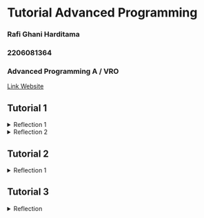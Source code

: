 # Tutorial Advanced Programming

### Rafi Ghani Harditama
### 2206081364
### Advanced Programming A / VRO 

[Link Website](https://eshop-rafghan.koyeb.app/)

## Tutorial 1

<details>
<summary>Reflection 1</summary>
Prinsip Clean Code yang diterapkan di tugas ini:

* Meaningful Names
_Meaningful names_ berarti memberikan nama yang bermakna dan deskriptif kepada komponen dalam kode yang kita buat agar pembaca kode dapat dengan mudah memahaminya.

contoh implementasinya:
``` java
public class Product {
    private String productId;
    private String productName;
    private int productQuantity;
}
```

* Function
_Function_ dalam prinsip _clean code_ menekankan pembuatan fungsi dengan ringkas, fokus, dan hanya melakukan satu tugas yang terdefinisi dengan jelas. Fungsi yang baik harus memiliki nama yang bermakna, menerima parameter yang sesuai, dan mengembalikan nilai yang relevan. 

contoh implementasinya:
``` java
public Product findById(String id){
    for (Product product : productData){
        if (product.getProductId().equals(id)){
            return product;
        }
    }
    return null;
}
```

* Objects and Data Structures
contoh implementasinya:
``` java
public interface ProductService {
    public Product create(Product product);
    public List <Product> findAll();
    public Product findById(String id);
    public Product editProduct(Product editedProduct);
    public Product deleteProduct(String id);
}
```
``` java
@Service
public class ProductServiceImpl implements ProductService {

    @Autowired
    private ProductRepository productRepository;

    @Override
    public Product create(Product product) {
        productRepository.create(product);
        return product;
    }
    ...
}
```

* Error Handling
Kita dapat menulis _clean code_ yang kuat dengan memperlakukan _error handling_ sebagai masalah tersendiri, yang dapat dipisahkan dari logika utama kode kita. Program kita bisa saja salah, dan programmer bertanggung jawab untuk menangani kemungkinan kesalahan tersebut secara efektif.

contoh implementasinya:
``` java
@Test
void pageTitle_isCorrect(ChromeDriver driver) throws Exception {
    driver.get(baseUrl);
    String pageTitle = driver.getTitle();

    assertEquals("ADV Shop", pageTitle);
} 
```


How to Improve My Code
Setelah meninjau kode saya, ada aspek yang dapat ditingkatkan terkait validasi input. Saat ini, pada halaman create product dan edit product, perlu ditambahkan validasi untuk memastikan bahwa tipe data input sesuai dan jumlah quantity yang diinput tidak boleh negatif.

</details>

<details>
<summary>Reflection 2</summary>

* Unit Test & Code Coverage

Setelah menulis _unit test_, saya merasa lebih percaya diri tentang kebenaran kode saya. _Unit test_ membantu memastikan setiap komponen dari kode bekerja seperti yang diharapkan dan membantu mengeliminasi kesalahan dari kode saya. Jumlah _unit test_ yang dibutuhkan tergantung pada banyaknya fungsi yang ada, biasanya minimal setiap fungsi memiliki satu unit test.

Untuk memastikan unit test kita cukup untuk memverifikasi program kita, kita bisa menggunakan alat analisis _code coverage_. _Code coverage_  mengukur persentase kode sumber yang dijalankan oleh tes kita. Meskipun memiliki _code coverage_ 100%, tidak menjamin bahwa kode kita bebas dari _error_. Kita dapat menggabungkan _code coverage_ dengan teknik pengujian lainnya agar pengujiannya lebih menyeluruh.Teknik ini membantu mengidentifikasi masalah potensial dan memastikan kode berfungsi dengan benar. 

* Number of Items in the Product List

Ketika kita membuat rangkaian _functional test_ baru yang mirip dengan yang sudah ada, ada kemungkinan untuk menimbulkan beberapa masalah baru yang terkait dengan duplikasi kode, yang dapat mengakibatkan beban pemeliharaan yang meningkat dan penurunan kebersihan serta kualitas kode.

Solusi yang dapat kita terapkan adalah dengan melakukan refaktor kode untuk membuat fungsi yang dapat digunakan kembali sehingga kita dapat menghindari duplikasi kode di berbagai rangkaian uji. Selain itu, menggunakan inheritance untuk berbagi kode antara berbagai rangkaian uji juga dapat membantu mengurangi duplikasi. Lalu kita juga dapat mengorganisir rangkaian _functional test_ dengan baik dan mempertimbangkan pengujian otomatis untuk menjaga konsistensi dan mempercepat siklus pengujian.
</details>

## Tutorial 2

<details>
<summary>Reflection 1</summary>

* List the code quality issue(s) that you fixed during the exercise and explain your strategy on fixing them.

    + Tabel pada halaman List Produk tidak memiliki deskripsi. Dapat ditambahkan elemen `<caption>` ke dalam tabel untuk memberikan deskripsi singkat tentang konten tabel tersebut.

    + Field Injection seperti `@Autowired` menyisipkan dependensi ke dalam sebuah kelas melalui properti atau field. Fied injection dapat menyebabkan ketidakjelasan ketergantungan serta kesulitan dalam pengujian. Untuk memperbaiki masalah tersebut dapat dilakukan dengan mengubah field injection menjadi constructor injection pada kelas controller dan service

    + Modifier public pada unit test. Untuk memperbaiki masalah tersebut dapat dilakukan dengan menghapus semua modifier public pada semua kelas test. 

    + Menambahkan Assertion pada `EshopApplicationTests.java`

    + Menghapus semua importan yang tidak terpakai penting untuk menjaga kebersihan dan keterbacaan kode. Importan yang tidak digunakan dapat menyebabkan overhead yang tidak perlu dalam kompilasi dan dapat membingungkan pembaca kode. Oleh karena itu, menghapus impor yang tidak digunakan adalah _best practice_ dalam pengembangan perangkat lunak berbasis Java.

* Look at your CI/CD workflows (GitHub)/pipelines (GitLab). Do you think the current implementation has met the definition of Continuous Integration and Continuous Deployment? Explain the reasons (minimum 3 sentences)!

Menurut saya, implementasi yang saya gunakan telah memenuhi konsep CI/CD dengan menggunakan GitHub Workflows. Setiap kali saya melakukan perubahan yang di push atau pull request ke repository GitHub, secara otomatis akan dilakukan test yang sudah ditentukan dalam ci.yml dan dianalis dengan SonarCloud. Jika pengecekan berhasil, baru bisa dilakukan pull request. Hal tersebut sudah memenuhi konsep Continous Integration yang berguna untuk memastikan setiap perubahan kode tidak merubah fungsionalitasnya. Selain itu, saya juga sudah menerapkan Continous Delivery dengan melakukan deploy secara otomatis ke PaaS Koyeb. 
</details>

## Tutorial 3
<details>
<summary>Reflection</summary>

* Explain what principles you apply to your project!
    + **Single Responsibility Principle(SRP)** : Saya mengimplementasikan SRP dengan memisahkan `Product Controller` dan `Car Controller` yang awalnya berada pada 1 file yang sama menjadi terpisah di filenya masing-masing. Hal tersebut bertujuan untuk memastikan bahwa setiap kelas memiliki tanggung jawabnya sendiri.
    + **Interface Segregation Principle(ISP)** : Saya menerapkan prinsip ISP dengan memisahkan interface `Product Controller` dan interface `Car Controller`. Hal tersebut bertujuan untuk memastikan setiap interface hanya memiliki tanggung jawab yang sesuai dengan kebutuhan modul yang mengimplementasikannya. Sehingga kelas yang berhubungan dengan produk dan yang berhubungan dengan mobil dapat fokus pada tugasnya masing-masing tanpa harus terbebani oleh fungsi yang lain
    + **Dependency Inversion Principle(DIP)** : Saya menerapkan prinsip DIP dengan mengubah `private CarServiceImpl carService;` menjadi `private CarService carService;` pada file `CarController.java`. Hal tersebut saya lakukan untuk menghindari adanya masalah ketika saya melakukan perubahan di `CarServiceImpl`

* Explain the advantages of applying SOLID principles to your project with examples.

    Dengan menerapkan SOLID principles, kode saya menjadi lebih rapi dan bersih sehingga mudah dibaca dan dipahami. Contohnya pada tugas saya ini adalah ketika saya memisahkan `Product Controller` dan `Car Controller`. Awalnya kedua kelas tersebut berada pada satu file yang sama sehingga kode tersebut menjadi sulit untuk dibaca dan dipahami karena sangat kompleks dan panjang. Oleh karena itu, dengan memisahkan kedua class tersebut dapat memudahkan kita untuk membaca dan memahami kode tersebut. Selain itu, kode juga lebih aman ketika ada perubahan karena setiap komponen pada kode saya sudah menjalankan tugasnya masing-masing dan tidak akan merusak kode lain ketika ada perubahan. 
    
* Explain the disadvantages of not applying SOLID principles to your project with examples.

    Jika kita tidak menerapkan SOLID principles pada kode kita, maka kode akan lebih sulit untuk dibaca dan dipahami. Selain itu, kode kita akan lebih sulit untuk dirawat juga. Belum lagi ketika kode kita saling bergantung satu sama lain sehingga ketika kita mengubah sesuatu dapat berdampak langsung ke kode lainnya. Contohnya ketika `CarController` masih bergantung pada `CarServiceImpl`, ketika ada perubahan di `CarServiceImpl` maka akan langsung berdampak dan dapat menyebabkan kerusakan di `CarController` 

## Tutorial 4

<details>
<summary>Reflection</summary>
* Setelah menyelesaikan tutorial di modul ini, saya merasa bahwa pendekatan TDD (Test-Driven Development) sangat bermanfaat karena berkontribusi positif terhadap kualitas kode yang saya hasilkan. Siklus yang terdiri dari tahapan RED, GREEN, dan REFACTOR membuat proses pengembangan menjadi lebih terstruktur dan terarah. Dengan menulis tes sebelum melakukan implementasi, saya terpaksa harus memikirkan dengan lebih rinci tentang perilaku yang diharapkan dari kode saya, serta merencanakan bagaimana kelas akan diimplementasikan sebelumnya. Ini akan sangat membantu dalam membuat implementasi yang lebih baik di kemudian hari. Namun, saya juga menyadari bahwa TDD membutuhkan waktu yang cukup banyak karena cukup sulit dilakukan dan terkadang membingungkan, terutama karena ada keharusan untuk membuat tes terlebih dahulu sebelum implementasi yang pasti.

* Unit test yang telah saya buat dalam tutorial ini sudah menggunakan prinsip F.I.R.S.T dengan baik. Pertama, tes tersebut cepat karena dapat dieksekusi dengan cepat, memberikan umpan balik secara instan tanpa mengganggu alur kerja saya. Selanjutnya, tes tersebut bersifat terisolasi dan independen karena fokus pada satu metode tertentu tanpa memengaruhi tes lainnya, juga mengimplementasikan penggunaan mock. Tes tersebut juga dapat diulang, memastikan hasil yang konsisten, sehingga dapat dianggap sebagai tes yang repeatable. Dengan menggunakan asertion untuk memeriksa output program, masalah dalam kode dapat dengan mudah teridentifikasi berdasarkan hasil asertion, menjadikan tes sebagai self-validating. Terakhir, tes tersebut komprehensif dan tepat waktu karena mencakup semua skenario mungkin termasuk kasus bahagia maupun kasus tidak bahagia.
</details>
</details>